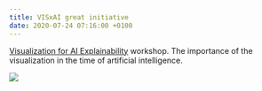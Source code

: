 ```yaml
---
title: VISxAI great initiative
date: 2020-07-24 07:16:00 +0100
---
```




[Visualization for AI Explainability](http://visxai.io/) workshop. The importance of the visualization in the time of artificial intelligence.

![](/assets/log/n389_screen-shot-2020-07-24-at-11.14.37.png)